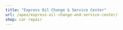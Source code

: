 ```yaml
---
title: "Express Oil Change & Service Center"
url: /apex/express-oil-change-and-service-center/
shop: car repair
---
```

